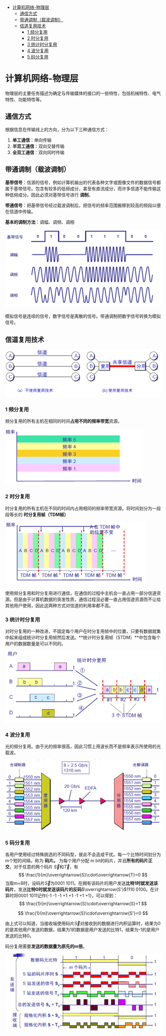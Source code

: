 - [计算机网络-物理层](#---------)
  * [通信方式](#----)
  * [带通调制（载波调制）](#----------)
  * [信道复用技术](#------)
    + [1 频分复用](#1-----)
    + [2 时分复用](#2-----)
    + [3 统计时分复用](#3-------)
    + [4 波分复用](#4-----)
    + [5 码分复用](#5-----)

# 计算机网络-物理层

物理层的主要任务描述为确定与传输媒体的接口的一些特性，包括机械特性、电气特性、功能特性等。

## 通信方式

根据信息在传输线上的方向，分为以下三种通信方式：

1. **单工通信**：单向传输
2. **半双工通信**：双向交替传输
3. **全双工通信**：双向同时传输

## 带通调制（载波调制）

**基带信号**：信源的信号，例如计算机输出的代表各种文字或图像文件的数据信号都属于基带信号。包含有较多的低频成分，甚至有直流成分，而许多信道不能传输这种低频成分。因此必须对基带信号进行 **调制**。

**带通信号**：把基带信号经过载波调制后，把信号的频率范围搬移到较高的频段以便在信道中传输。

**基本的调制方法**：调幅、调频、调相

![image-20210312100426214](.images/image-20210312100426214.png)

模拟信号是连续的信号，数字信号是离散的信号。带通调制把数字信号转换为模拟信号。



## 信道复用技术

![image-20210312100641643](.images/image-20210312100641643.png)

### 1 频分复用

频分复用的所有主机在相同的时间**占用不同的频率带宽**资源。

![image-20210312100706960](.images/image-20210312100706960.png)

### 2 时分复用

时分复用的所有主机在不同的时间内占用相同的频率带宽资源。将时间划分为一段段等长的 **时分复用帧（TDM帧）**

![image-20210312100752186](.images/image-20210312100752186.png)

使用频分复用和时分复用进行通信，在通信的过程中主机会一直占用一部分信道资源。但是由于计算机数据的突发性质，通信过程没必要一直占用信道资源而不让给其他用户使用，因此这两种方式对信道的利用率都不高。



### 3 统计时分复用

对时分复用的一种改进，不固定每个用户在时分复用帧中的位置，只要有数据就集中起来组成统计时分复用帧然后发送。**统计时分复用帧（STDM）**中包含每个用户的数据数量是可以不同的。

![image-20210312100958854](.images/image-20210312100958854.png)

### 4 波分复用

光的频分复用。由于光的频率很高，因此习惯上用波长而不是频率表示所使用的光载波。

![image-20210312101115082](.images/image-20210312101115082.png)

### 5 码分复用

各用户使用经过特殊挑选的不同码型，彼此不会造成干扰。每一个比特时间划分为m个短的间隔，称为 **码片。** 为每个用户分配 m bit的码片，并且**所有的码片正交**，对于任意的两个码片 $\overrightarrow{S}$和$\overrightarrow{T}$，有
$$
\frac{1}{m}\overrightarrow{S}\cdot\overrightarrow{T}=0
$$
当取m=8时，设码片$\overrightarrow{S}$为0001 1011。在拥有该码片的用户发送**比特1时就发送该码片**，发送**比特0时就发送该码片的反码**$\overrightarrow{S'}$1110 0100。在计算时将0001 1011记作{-1 -1 -1 +1 +1 -1 +1 +1}，可以得到：
$$
\frac{1}{m}\overrightarrow{S}\cdot\overrightarrow{S}=1
$$

$$
\frac{1}{m}\overrightarrow{S}\cdot\overrightarrow{S'}=0
$$

由上式可以知道，当接收端使用码片$\overrightarrow{S}$对接收到的数据进行内积运算时，结果为0的是其他用户发送的数据，结果为1的数据是用户发送的比特1，结果为-1的是用户发送的比特0。

码分复用需要**发送的数据量为原先的m倍**。

![image-20210312101402854](.images/image-20210312101402854.png)